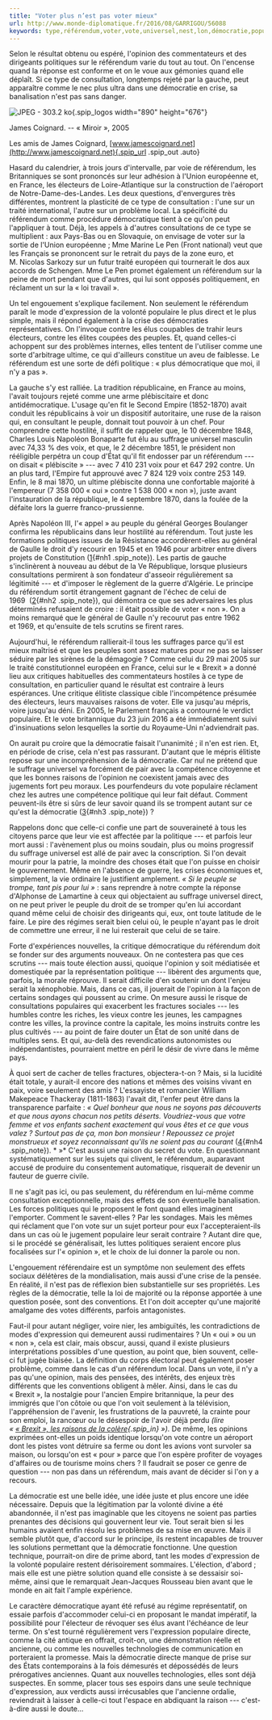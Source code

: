 ```yaml
---
title: "Voter plus n’est pas voter mieux"
url: http://www.monde-diplomatique.fr/2016/08/GARRIGOU/56088
keywords: type,référendum,voter,vote,universel,nest,lon,démocratie,populaire,mieux,suffrage,peuple,question
---
```

Selon le résultat obtenu ou espéré, l'opinion des commentateurs et des dirigeants politiques sur le référendum varie du tout au tout. On l'encense quand la réponse est conforme et on le voue aux gémonies quand elle déplaît. Si ce type de consultation, longtemps rejeté par la gauche, peut apparaître comme le nec plus ultra dans une démocratie en crise, sa banalisation n'est pas sans danger.

![JPEG - 303.2 ko](local/cache-vignettes/L890xH676/referendums-f248a.jpg?1512002764){.spip_logos width="890" height="676"}

James Coignard. -- « Miroir », 2005

Les amis de James Coignard, [www.jamescoignard.net](http://www.jamescoignard.net){.spip_url .spip_out .auto}

Hasard du calendrier, à trois jours d'intervalle, par voie de référendum, les Britanniques se sont prononcés sur leur adhésion à l'Union européenne et, en France, les électeurs de Loire-Atlantique sur la construction de l'aéroport de Notre-Dame-des-Landes. Les deux questions, d'envergures très différentes, montrent la plasticité de ce type de consultation : l'une sur un traité international, l'autre sur un problème local. La spécificité du référendum comme procédure démocratique tient à ce qu'on peut l'appliquer à tout. Déjà, les appels à d'autres consultations de ce type se multiplient : aux Pays-Bas ou en Slovaquie, on envisage de voter sur la sortie de l'Union européenne ; Mme Marine Le Pen (Front national) veut que les Français se prononcent sur le retrait du pays de la zone euro, et M. Nicolas Sarkozy sur un futur traité européen qui tournerait le dos aux accords de Schengen. Mme Le Pen promet également un référendum sur la peine de mort pendant que d'autres, qui lui sont opposés politiquement, en réclament un sur la « loi travail ».

Un tel engouement s'explique facilement. Non seulement le référendum paraît le mode d'expression de la volonté populaire le plus direct et le plus simple, mais il répond également à la crise des démocraties représentatives. On l'invoque contre les élus coupables de trahir leurs électeurs, contre les élites coupées des peuples. Et, quand celles-ci achoppent sur des problèmes internes, elles tentent de l'utiliser comme une sorte d'arbitrage ultime, ce qui d'ailleurs constitue un aveu de faiblesse. Le référendum est une sorte de défi politique : « plus démocratique que moi, il n'y a pas ».

La gauche s'y est ralliée. La tradition républicaine, en France au moins, l'avait toujours rejeté comme une arme plébiscitaire et donc antidémocratique. L'usage qu'en fit le Second Empire (1852-1870) avait conduit les républicains à voir un dispositif autoritaire, une ruse de la raison qui, en consultant le peuple, donnait tout pouvoir à un chef. Pour comprendre cette hostilité, il suffit de rappeler que, le 10 décembre 1848, Charles Louis Napoléon Bonaparte fut élu au suffrage universel masculin avec 74,33 % des voix, et que, le 2 décembre 1851, le président non rééligible perpétra un coup d'État qu'il fit endosser par un référendum --- on disait « plébiscite » --- avec 7 410 231 voix pour et 647 292 contre. Un an plus tard, l'Empire fut approuvé avec 7 824 129 voix contre 253 149. Enfin, le 8 mai 1870, un ultime plébiscite donna une confortable majorité à l'empereur (7 358 000 « oui » contre 1 538 000 « non »), juste avant l'instauration de la république, le 4 septembre 1870, dans la foulée de la défaite lors la guerre franco-prussienne.

Après Napoléon III, l'« appel » au peuple du général Georges Boulanger confirma les républicains dans leur hostilité au référendum. Tout juste les formations politiques issues de la Résistance accordèrent-elles au général de Gaulle le droit d'y recourir en 1945 et en 1946 pour arbitrer entre divers projets de Constitution ([1](/2016/08/GARRIGOU/56088#nb1 "En octobre 1945, les Français se prononcèrent massivement en faveur de (...)"){#nh1 .spip_note}). Les partis de gauche s'inclinèrent à nouveau au début de la Ve République, lorsque plusieurs consultations permirent à son fondateur d'asseoir régulièrement sa légitimité --- et d'imposer le règlement de la guerre d'Algérie. Le principe du référendum sortit étrangement gagnant de l'échec de celui de 1969  ([2](/2016/08/GARRIGOU/56088#nb2 "Le 27 avril 1969, près de 53 % des Français s’opposèrent au projet de (...)"){#nh2 .spip_note}), qui démontra ce que ses adversaires les plus déterminés refusaient de croire : il était possible de voter « non ». On a moins remarqué que le général de Gaulle n'y recourut pas entre 1962 et 1969, et qu'ensuite de tels scrutins se firent rares.

Aujourd'hui, le référendum rallierait-il tous les suffrages parce qu'il est mieux maîtrisé et que les peuples sont assez matures pour ne pas se laisser séduire par les sirènes de la démagogie ? Comme celui du 29 mai 2005 sur le traité constitutionnel européen en France, celui sur le « Brexit » a donné lieu aux critiques habituelles des commentateurs hostiles à ce type de consultation, en particulier quand le résultat est contraire à leurs espérances. Une critique élitiste classique cible l'incompétence présumée des électeurs, leurs mauvaises raisons de voter. Elle va jusqu'au mépris, voire jusqu'au déni. En 2005, le Parlement français a contourné le verdict populaire. Et le vote britannique du 23 juin 2016 a été immédiatement suivi d'insinuations selon lesquelles la sortie du Royaume-Uni n'adviendrait pas.

On aurait pu croire que la démocratie faisait l'unanimité ; il n'en est rien. Et, en période de crise, cela n'est pas rassurant. D'autant que le mépris élitiste repose sur une incompréhension de la démocratie. Car nul ne prétend que le suffrage universel va forcément de pair avec la compétence citoyenne et que les bonnes raisons de l'opinion ne coexistent jamais avec des jugements fort peu moraux. Les pourfendeurs du vote populaire réclament chez les autres une compétence politique qui leur fait défaut. Comment peuvent-ils être si sûrs de leur savoir quand ils se trompent autant sur ce qu'est la démocratie ([3](/2016/08/GARRIGOU/56088#nb3 "Cf. Bernard-Henri Lévy, « Étrange défaite à Londres », Le Monde, 26 juin 2016, et (...)"){#nh3 .spip_note}) ?

Rappelons donc que celle-ci confie une part de souveraineté à tous les citoyens parce que leur vie est affectée par la politique --- et parfois leur mort aussi : l'avènement plus ou moins soudain, plus ou moins progressif du suffrage universel est allé de pair avec la conscription. Si l'on devait mourir pour la patrie, la moindre des choses était que l'on puisse en choisir le gouvernement. Même en l'absence de guerre, les crises économiques et, simplement, la vie ordinaire le justifient amplement. *« Si le peuple se trompe, tant pis pour lui »* : sans reprendre à notre compte la réponse d'Alphonse de Lamartine à ceux qui objectaient au suffrage universel direct, on ne peut priver le peuple du droit de se tromper qu'en lui accordant quand même celui de choisir des dirigeants qui, eux, ont toute latitude de le faire. Le pire des régimes serait bien celui où, le peuple n'ayant pas le droit de commettre une erreur, il ne lui resterait que celui de se taire.

Forte d'expériences nouvelles, la critique démocratique du référendum doit se fonder sur des arguments nouveaux. On ne contestera pas que ces scrutins --- mais toute élection aussi, quoique l'opinion y soit médiatisée et domestiquée par la représentation politique --- libèrent des arguments que, parfois, la morale réprouve. Il serait difficile d'en soutenir un dont l'enjeu serait la xénophobie. Mais, dans ce cas, il jouerait de l'opinion à la façon de certains sondages qui poussent au crime. On mesure aussi le risque de consultations populaires qui exacerbent les fractures sociales --- les humbles contre les riches, les vieux contre les jeunes, les campagnes contre les villes, la province contre la capitale, les moins instruits contre les plus cultivés --- au point de faire douter un État de son unité dans de multiples sens. Et qui, au-delà des revendications autonomistes ou indépendantistes, pourraient mettre en péril le désir de vivre dans le même pays.

À quoi sert de cacher de telles fractures, objectera-t-on ? Mais, si la lucidité était totale, y aurait-il encore des nations et mêmes des voisins vivant en paix, voire seulement des amis ? L'essayiste et romancier William Makepeace Thackeray (1811-1863) l'avait dit, l'enfer peut être dans la transparence parfaite : *« Quel bonheur que nous ne soyons pas découverts et que nous ayons chacun nos petits déserts. Voudriez-vous que votre femme et vos enfants sachent exactement qui vous êtes et ce que vous valez ? Surtout pas de ça, mon bon monsieur ! Repoussez ce projet monstrueux et soyez reconnaissant qu'ils ne soient pas au courant* ([4](/2016/08/GARRIGOU/56088#nb4 "Cité par Robert K. Merton, Éléments de théorie et de méthode sociologique, Plon, (...)"){#nh4 .spip_note}). * »* C'est aussi une raison du secret du vote. En questionnant systématiquement sur les sujets qui clivent, le référendum, auparavant accusé de produire du consentement automatique, risquerait de devenir un fauteur de guerre civile.

Il ne s'agit pas ici, ou pas seulement, du référendum en lui-même comme consultation exceptionnelle, mais des effets de son éventuelle banalisation. Les forces politiques qui le proposent le font quand elles imaginent l'emporter. Comment le savent-elles ? Par les sondages. Mais les mêmes qui réclament que l'on vote sur un sujet porteur pour eux l'accepteraient-ils dans un cas où le jugement populaire leur serait contraire ? Autant dire que, si le procédé se généralisait, les luttes politiques seraient encore plus focalisées sur l'« opinion », et le choix de lui donner la parole ou non.

L'engouement référendaire est un symptôme non seulement des effets sociaux délétères de la mondialisation, mais aussi d'une crise de la pensée. En réalité, il n'est pas de réflexion bien substantielle sur ses propriétés. Les règles de la démocratie, telle la loi de majorité ou la réponse apportée à une question posée, sont des conventions. Et l'on doit accepter qu'une majorité amalgame des votes différents, parfois antagonistes.

Faut-il pour autant négliger, voire nier, les ambiguïtés, les contradictions de modes d'expression qui demeurent aussi rudimentaires ? Un « oui » ou un « non », cela est clair, mais obscur, aussi, quand il existe plusieurs interprétations possibles d'une question, au point que, bien souvent, celle-ci fut jugée biaisée. La définition du corps électoral peut également poser problème, comme dans le cas d'un référendum local. Dans un vote, il n'y a pas qu'une opinion, mais des pensées, des intérêts, des enjeux très différents que les conventions obligent à mêler. Ainsi, dans le cas du « Brexit », la nostalgie pour l'ancien Empire britannique, la peur des immigrés que l'on côtoie ou que l'on voit seulement à la télévision, l'appréhension de l'avenir, les frustrations de la pauvreté, la crainte pour son emploi, la rancœur ou le désespoir de l'avoir déjà perdu *(lire « [« Brexit », les raisons de la colère](/2016/08/MASON/56082){.spip_in} »).* De même, les opinions exprimées ont-elles un poids identique lorsqu'on vote contre un aéroport dont les pistes vont détruire sa ferme ou dont les avions vont survoler sa maison, ou lorsqu'on est « pour » parce que l'on espère profiter de voyages d'affaires ou de tourisme moins chers ? Il faudrait se poser ce genre de question --- non pas dans un référendum, mais avant de décider si l'on y a recours.

La démocratie est une belle idée, une idée juste et plus encore une idée nécessaire. Depuis que la légitimation par la volonté divine a été abandonnée, il n'est pas imaginable que les citoyens ne soient pas parties prenantes des décisions qui gouvernent leur vie. Tout serait bien si les humains avaient enfin résolu les problèmes de sa mise en œuvre. Mais il semble plutôt que, d'accord sur le principe, ils restent incapables de trouver les solutions permettant que la démocratie fonctionne. Une question technique, pourrait-on dire de prime abord, tant les modes d'expression de la volonté populaire restent dérisoirement sommaires. L'élection, d'abord ; mais elle est une piètre solution quand elle consiste à se dessaisir soi-même, ainsi que le remarquait Jean-Jacques Rousseau bien avant que le monde en ait fait l'ample expérience.

Le caractère démocratique ayant été refusé au régime représentatif, on essaie parfois d'accommoder celui-ci en proposant le mandat impératif, la possibilité pour l'électeur de révoquer ses élus avant l'échéance de leur terme. On s'est tourné régulièrement vers l'expression populaire directe, comme la cité antique en offrait, croit-on, une démonstration réelle et ancienne, ou comme les nouvelles technologies de communication en porteraient la promesse. Mais la démocratie directe manque de prise sur des États contemporains à la fois démesurés et dépossédés de leurs prérogatives anciennes. Quant aux nouvelles technologies, elles sont déjà suspectes. En somme, placer tous ses espoirs dans une seule technique d'expression, aux verdicts aussi irrécusables que l'ancienne ordalie, reviendrait à laisser à celle-ci tout l'espace en abdiquant la raison --- c'est-à-dire aussi le doute...
